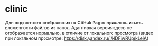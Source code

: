 # clinic
Для корректного отображения на GitHub Pages пришлось изъять вложенности файлов из папок.
Адаптивная версия здесь не отображается нормально, в отличие от локального просмотра (видео при локальном просмотре: https://disk.yandex.ru/i/NDFiwRUprkLeiA)
